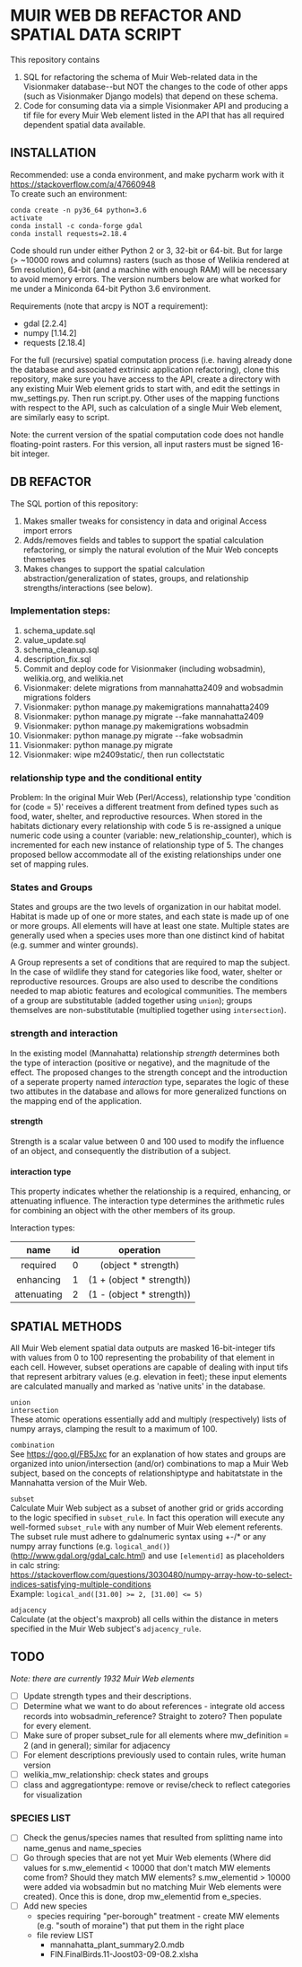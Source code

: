 # MUIR WEB DB REFACTOR AND SPATIAL DATA SCRIPT

This repository contains 
1) SQL for refactoring the schema of Muir Web-related data in the Visionmaker database--but NOT the changes to the 
code of other apps (such as Visionmaker Django models) that depend on these schema. 
2) Code for consuming data via a simple Visionmaker API and producing a tif file for every Muir Web element listed in
 the API that has all required dependent spatial data available.

## INSTALLATION

Recommended: use a conda environment, and make pycharm work with it 
https://stackoverflow.com/a/47660948   
To create such an environment:
  
    conda create -n py36_64 python=3.6
    activate
    conda install -c conda-forge gdal
    conda install requests=2.18.4

Code should run under either Python 2 or 3, 32-bit or 64-bit. But for large (> ~10000 rows and columns) rasters (such
 as those of Welikia rendered at 5m resolution), 64-bit (and a machine with enough RAM) will be necessary to avoid 
 memory errors. The version numbers below are what worked for me under a Miniconda 64-bit Python 3.6 environment.

Requirements (note that arcpy is NOT a requirement):
- gdal [2.2.4]
- numpy [1.14.2]
- requests [2.18.4]

For the full (recursive) spatial computation process (i.e. having already done the database and associated extrinsic 
application refactoring), clone this repository, make sure you have access to the API, create a directory with any 
existing Muir Web element grids to start with, and edit the settings in mw_settings.py. Then run script.py. Other 
uses of the mapping functions with respect to the API, such as calculation of a single Muir Web element, are 
similarly easy to script.

Note: the current version of the spatial computation code does not handle floating-point rasters. For this version, 
all input rasters must be signed 16-bit integer.

## DB REFACTOR

The SQL portion of this repository:
1. Makes smaller tweaks for consistency in data and original Access import errors
2. Adds/removes fields and tables to support the spatial calculation refactoring, or simply the natural 
evolution of the Muir Web concepts themselves
3. Makes changes to support the spatial calculation abstraction/generalization of states, groups, and relationship 
strengths/interactions (see below).

### Implementation steps:
1. schema_update.sql
2. value_update.sql
3. schema_cleanup.sql
4. description_fix.sql
5. Commit and deploy code for Visionmaker (including wobsadmin), welikia.org, and welikia.net
6. Visionmaker: delete migrations from mannahatta2409 and wobsadmin migrations folders
7. Visionmaker: python manage.py makemigrations mannahatta2409
8. Visionmaker: python manage.py migrate --fake mannahatta2409
9. Visionmaker: python manage.py makemigrations wobsadmin
10. Visionmaker: python manage.py migrate --fake wobsadmin
11. Visionmaker: python manage.py migrate
12. Visionmaker: wipe m2409static/, then run collectstatic

### relationship type and the conditional entity

Problem: In the original Muir Web (Perl/Access), relationship type 'condition for (code = 5)' receives a different 
treatment from defined types such as food, water, shelter, and reproductive resources. When stored in the habitats 
dictionary every relationship with code 5 is re-assigned a unique numeric code using a counter (variable: new_relationship_counter), which is incremented for each new instance of  relationship type of 5. The changes proposed bellow accommodate all of the existing relationships under one set of mapping rules.

### States and Groups

States and groups are the two levels of organization in our habitat model. Habitat is made up of one or more states, 
and each state is made up of one or more groups. All elements will have at least one state. Multiple states are 
generally used when a species uses more than one distinct kind of habitat (e.g. summer and winter grounds).

A Group represents a set of conditions that are required to map the subject. In the case of wildlife they stand for 
categories like food, water, shelter or reproductive resources. Groups are also used to describe the conditions 
needed to map abiotic features and ecological communities. The members of a group are substitutable (added together 
using `union`); groups themselves are non-substitutable (multiplied together using `intersection`).

### strength and interaction
In the existing model (Mannahatta) relationship *strength* determines both the type of interaction (positive or negative), and the magnitude of the effect. The proposed changes to the strength concept and the introduction of a seperate property named *interaction* type, separates the logic of these two attibutes in the database and allows for more generalized functions on the mapping end of the application.

#### strength
Strength is a scalar value between 0 and 100 used to modify the influence of an object, and consequently the 
distribution of a subject.

#### interaction type
This property indicates whether the relationship is a required, enhancing, or attenuating influence. The interaction 
type determines the arithmetic rules for combining an object with the other members of its group.

Interaction types:

|name           |id    | operation                    |
|:-------------:|:----:|:----------------------------:|
|required       |0     |(object * strength)           |
|enhancing      |1     |(1 + (object * strength))     |
|attenuating    |2     |(1 - (object * strength))     |

## SPATIAL METHODS
All Muir Web element spatial data outputs are masked 16-bit-integer tifs with values from 0 to 100 representing the 
probability of that element in each cell. However, subset operations are capable of dealing with input tifs that 
represent arbitrary values (e.g. elevation in feet); these input elements are calculated manually and marked as 
'native units' in the database.

`union`  
`intersection`  
These atomic operations essentially add and multiply (respectively) lists of numpy arrays, clamping the result to a 
maximum of 100.

`combination`  
See https://goo.gl/FB5Jxc for an explanation of how states and groups are organized into union/intersection 
(and/or) combinations to map a Muir Web subject, based on the concepts of relationshiptype and habitatstate in the 
Mannahatta version of the Muir Web.

`subset`  
Calculate Muir Web subject as a subset of another grid or grids according to the logic specified in `subset_rule`. In 
fact this operation will execute any well-formed `subset_rule` with any number of Muir Web element referents. The 
subset rule must adhere to gdalnumeric syntax using +-/* or any numpy array functions (e.g. `logical_and()`) 
(http://www.gdal.org/gdal_calc.html) and use `[elementid]` as placeholders in calc string:  
https://stackoverflow.com/questions/3030480/numpy-array-how-to-select-indices-satisfying-multiple-conditions  
Example: `logical_and([31.00] >= 2, [31.00] <= 5)`

`adjacency`  
Calculate (at the object's maxprob) all cells within the distance in meters specified in the Muir Web subject's 
`adjacency_rule`.

## TODO
*Note: there are currently 1932 Muir Web elements*
- [ ] Update strength types and their descriptions. 
- [ ] Determine what we want to do about references - integrate old access records into wobsadmin_reference? Straight to zotero? Then populate for every element.
- [ ] Make sure of proper subset_rule for all elements where mw_definition = 2 (and in general); similar for adjacency
- [ ] For element descriptions previously used to contain rules, write human version
- [ ] welikia_mw_relationship: check states and groups
- [ ] class and aggregationtype: remove or revise/check to reflect categories for visualization

### SPECIES LIST
- [ ] Check the genus/species names that resulted from splitting name into name_genus and name_species
- [ ] Go through species that are not yet Muir Web elements (Where did values for s.mw_elementid < 10000 that don't 
match MW elements come from? Should they match MW elements? s.mw_elementid > 10000 were added via wobsadmin but no 
matching Muir Web elements were created). Once this is done, drop mw_elementid from e_species.
- [ ] Add new species
  - species requiring "per-borough" treatment - create MW elements (e.g. "south of moraine") that put them in the 
  right place
  - file review LIST
    - mannahatta_plant_summary2.0.mdb
    - FIN.FinalBirds.11-Joost03-09-08.2.xlsha
